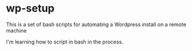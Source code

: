 # wp-setup
This is a set of bash scripts for automating a Wordpress install on a remote machine

I'm learning how to script in bash in the process.

